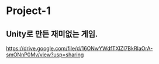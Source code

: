 # Project-1
Unity로 만든 재미없는 게임.
--------
https://drive.google.com/file/d/16ONwYWdfTXlZI7BkRIaOrA-smONnP0Mv/view?usp=sharing
